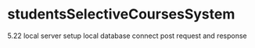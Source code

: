 # studentsSelectiveCoursesSystem
5.22    local server setup
        local database connect
        post request and response